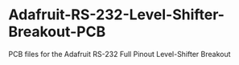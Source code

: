 # Adafruit-RS-232-Level-Shifter-Breakout-PCB
PCB files for the Adafruit RS-232 Full Pinout Level-Shifter Breakout
